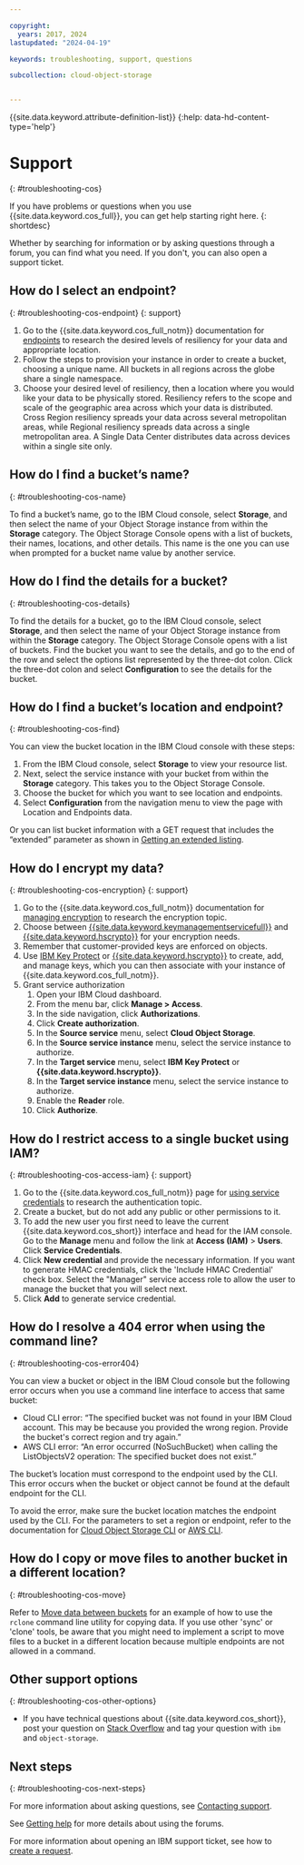 ```yaml
---

copyright:
  years: 2017, 2024
lastupdated: "2024-04-19"

keywords: troubleshooting, support, questions

subcollection: cloud-object-storage


---
```


{{site.data.keyword.attribute-definition-list}}
{:help: data-hd-content-type='help'}

# Support
{: #troubleshooting-cos}

If you have problems or questions when you use {{site.data.keyword.cos_full}}, you can get help starting right here.
{: shortdesc}

Whether by searching for information or by asking questions through a forum, you can find what you need. If you don't, you can also open a support ticket.

## How do I select an endpoint?
{: #troubleshooting-cos-endpoint}
{: support}

1. Go to the {{site.data.keyword.cos_full_notm}} documentation for [endpoints](/docs/cloud-object-storage?topic=cloud-object-storage-getting-started-cloud-object-storage) to research the desired levels of resiliency for your data and appropriate location.
1. Follow the steps to provision your instance in order to create a bucket, choosing a unique name. All buckets in all regions across the globe share a single namespace.
1. Choose your desired level of resiliency, then a location where you would like your data to be physically stored. Resiliency refers to the scope and scale of the geographic area across which your data is distributed. Cross Region resiliency spreads your data across several metropolitan areas, while Regional resiliency spreads data across a single metropolitan area. A Single Data Center distributes data across devices within a single site only.

## How do I find a bucket’s name?
{: #troubleshooting-cos-name}

To find a bucket’s name, go to the IBM Cloud console, select **Storage**, and then select the name of your Object Storage instance from within the **Storage** category. The Object Storage Console opens with a list of buckets, their names, locations, and other details. This name is the one you can use when prompted for a bucket name value by another service.

## How do I find the details for a bucket?
{: #troubleshooting-cos-details}

To find the details for a bucket, go to the IBM Cloud console, select **Storage**, and then select the name of your Object Storage instance from within the **Storage** category. The Object Storage Console opens with a list of buckets.  Find the bucket you want to see the details, and go to the end of the row and select the options list represented by the three-dot colon.  Click the three-dot colon and select **Configuration** to see the details for the bucket.

## How do I find a bucket’s location and endpoint?
{: #troubleshooting-cos-find}

You can view the bucket location in the IBM Cloud console with these steps:
1. From the IBM Cloud console, select **Storage** to view your resource list.
1. Next, select the service instance with your bucket from within the **Storage** category. This takes you to the Object Storage Console.
1. Choose the bucket for which you want to see location and endpoints.
1. Select **Configuration** from the navigation menu to view the page with Location and Endpoints data.

Or you can list bucket information with a GET request that includes the “extended” parameter as shown in [Getting an extended listing](/docs/cloud-object-storage?topic=cloud-object-storage-compatibility-api-bucket-operations#compatibility-api-list-buckets-extended).

## How do I encrypt my data?
{: #troubleshooting-cos-encryption}
{: support}

1. Go to the {{site.data.keyword.cos_full_notm}} documentation for [managing encryption](/docs/cloud-object-storage?topic=cloud-object-storage-encryption) to research the encryption topic.
1. Choose between [{{site.data.keyword.keymanagementservicefull}}](/docs/key-protect?topic=key-protect-about) and [{{site.data.keyword.hscrypto}}](/docs/hs-crypto?topic=hs-crypto-overview) for your encryption needs.
1. Remember that customer-provided keys are enforced on objects.
1. Use [IBM Key Protect](/docs/key-protect?topic=key-protect-about) or [{{site.data.keyword.hscrypto}}](/docs/hs-crypto?topic=hs-crypto-overview) to create, add, and manage keys, which you can then associate with your instance of {{site.data.keyword.cos_full_notm}}.
1. Grant service authorization
     1. Open your IBM Cloud dashboard.
     1. From the menu bar, click **Manage > Access**.
     1. In the side navigation, click **Authorizations**.
     1. Click **Create authorization**.
     1. In the **Source service** menu, select **Cloud Object Storage**.
     1. In the **Source service instance** menu, select the service instance to authorize.
     1. In the **Target service** menu, select **IBM Key Protect** or **{{site.data.keyword.hscrypto}}**.
     1. In the **Target service instance** menu, select the service instance to authorize.
     1. Enable the **Reader** role.
     1. Click **Authorize**.


## How do I restrict access to a single bucket using IAM?
{: #troubleshooting-cos-access-iam}
{: support}

1. Go to the {{site.data.keyword.cos_full_notm}} page for [using service credentials](/docs/cloud-object-storage?topic=cloud-object-storage-service-credentials#service-credentials-bucket) to research the authentication topic.
1. Create a bucket, but do not add any public or other permissions to it.
1. To add the new user you first need to leave the current {{site.data.keyword.cos_short}} interface and head for the IAM console. Go to the **Manage** menu and follow the link at **Access (IAM)** > **Users**. Click **Service Credentials**.
1. Click **New credential** and provide the necessary information. If you want to generate HMAC credentials, click the 'Include HMAC Credential' check box. Select the "Manager" service access role to allow the user to manage the bucket that you will select next.
1. Click **Add** to generate service credential.

## How do I resolve a 404 error when using the command line?
{: #troubleshooting-cos-error404}

You can view a bucket or object in the IBM Cloud console but the following error occurs when you use a command line interface to access that same bucket:

* Cloud CLI error: “The specified bucket was not found in your IBM Cloud account. This may be because you provided the wrong region. Provide the bucket's correct region and try again.”
* AWS CLI error: “An error occurred (NoSuchBucket) when calling the ListObjectsV2 operation: The specified bucket does not exist.”

The bucket’s location must correspond to the endpoint used by the CLI. This error occurs when the bucket or object cannot be found at the default endpoint for the CLI.

To avoid the error, make sure the bucket location matches the endpoint used by the CLI.  For the parameters to set a region or endpoint, refer to the documentation for [Cloud Object Storage CLI](/docs/cloud-object-storage?topic=cloud-object-storage-ic-cos-cli#ic-installation) or [AWS CLI](/docs/cloud-object-storage?topic=cloud-object-storage-aws-cli).

## How do I copy or move files to another bucket in a different location?
{: #troubleshooting-cos-move}

Refer to [Move data between buckets](/docs/cloud-object-storage?topic=cloud-object-storage-region-copy) for an example of how to use the `rclone` command line utility for copying data. If you use other 'sync' or 'clone' tools, be aware that you might need to implement a script to move files to a bucket in a different location because multiple endpoints are not allowed in a command.


## Other support options
{: #troubleshooting-cos-other-options}

* If you have technical questions about {{site.data.keyword.cos_short}}, post your question on [Stack Overflow](https://stackoverflow.com/search?q=object-storage+ibm) and tag your question with `ibm` and `object-storage`.

## Next steps
{: #troubleshooting-cos-next-steps}

For more information about asking questions, see [Contacting support](https://cloud.ibm.com/docs/get-support?topic=get-support-using-avatar#asking-a-question).

See [Getting help](/docs/get-support?topic=get-support-using-avatar) for more details about using the forums.

For more information about opening an IBM support ticket, see how to [create a request](/docs/get-support?topic=get-support-open-case).
